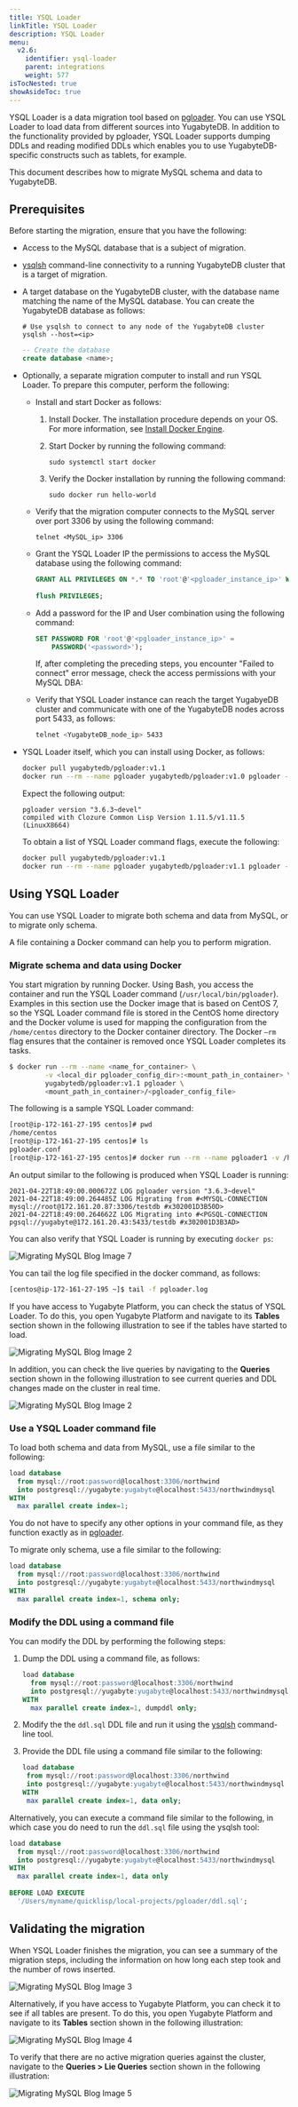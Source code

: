 ```yaml
---
title: YSQL Loader
linkTitle: YSQL Loader
description: YSQL Loader
menu:
  v2.6:
    identifier: ysql-loader
    parent: integrations
    weight: 577
isTocNested: true
showAsideToc: true
---
```


YSQL Loader is a data migration tool based on [pgloader](https://pgloader.readthedocs.io/en/latest/intro.html). You can use YSQL Loader to load data from different sources into YugabyteDB. In addition to the functionality provided by pgloader, YSQL Loader supports dumping DDLs and reading modified DDLs which enables you to use YugabyteDB-specific constructs such as tablets, for example.

This document describes how to migrate MySQL schema and data to YugabyteDB.

## Prerequisites

Before starting the migration, ensure that you have the following:

- Access to the MySQL database that is a subject of migration. 

- [ysqlsh](https://docs.yugabyte.com/latest/admin/ysqlsh/) command-line connectivity to a running YugabyteDB cluster that is a target of migration.

- A target database on the YugabyteDB cluster, with the database name matching the name of the MySQL database. You can create the YugabyteDB database as follows:

  ```shell
  # Use ysqlsh to connect to any node of the YugabyteDB cluster
  ysqlsh --host=<ip>
  ```

  ```sql
  -- Create the database
  create database <name>;
  ```

- Optionally, a separate migration computer to install and run YSQL Loader. To prepare this computer, perform the following:

  - Install and start Docker as follows:

    1. Install Docker. The installation procedure depends on your OS. For more information, see [Install Docker Engine](https://docs.docker.com/engine/install/).

    2. Start Docker by running the following command: 
  
        ```shell
        sudo systemctl start docker
        ```

    3. Verify the Docker installation by running the following command: 
  
        ```shell
        sudo docker run hello-world 
        ```
  
  - Verify that the migration computer connects to the MySQL server over port 3306 by using the following command:
  
    ```shell
    telnet <MySQL_ip> 3306
    ```
  
  - Grant the YSQL Loader IP the permissions to access the MySQL database using the following command:
  
    ```sql
    GRANT ALL PRIVILEGES ON *.* TO 'root'@'<pgloader_instance_ip>' WITH GRANT OPTION;
        
    flush PRIVILEGES;
    ```
  
  - Add a password for the IP and User combination using the following command:
  
    ```sql
    SET PASSWORD FOR 'root'@'<pgloader_instance_ip>' =
        PASSWORD('<password>');
    ```
  
    If, after completing the preceding steps, you encounter "Failed to connect" error message, check the access permissions with your MySQL DBA:
  
  - Verify that YSQL Loader instance can reach the target YugabyeDB cluster and communicate with one of the YugabyteDB nodes across port 5433, as follows:
  
    ```sh
    telnet <YugabyteDB_node_ip> 5433
    ```

- YSQL Loader itself, which you can install using Docker, as follows:

  ```sh
  docker pull yugabytedb/pgloader:v1.1   
  docker run --rm --name pgloader yugabytedb/pgloader:v1.0 pgloader --version
  ```

  Expect the following output:

  ```output
  pgloader version "3.6.3~devel"
  compiled with Clozure Common Lisp Version 1.11.5/v1.11.5
  (LinuxX8664)
  ```

  To obtain a list of YSQL Loader command flags, execute the following:

  ```sh
  docker pull yugabytedb/pgloader:v1.1
  docker run --rm --name pgloader yugabytedb/pgloader:v1.1 pgloader --help
  ```

## Using YSQL Loader

You can use YSQL Loader to migrate both schema and data from MySQL, or to migrate only schema.

A file containing a Docker command can help you to perform migration. <!-- For more information, see -->

### Migrate schema and data using Docker

You start migration by running Docker. Using Bash, you access the container and run the YSQL Loader command (`/usr/local/bin/pgloader`). Examples in this section use the Docker image that is based on CentOS 7, so the YSQL Loader command file is stored in the CentOS home directory and the Docker volume is used for mapping the configuration from the `/home/centos` directory to the Docker container directory. The Docker `–rm` flag ensures that the container is removed once YSQL Loader completes its tasks.

```sh
$ docker run --rm --name <name_for_container> \
         -v <local_dir pgloader_config_dir>:<mount_path_in_container> \
         yugabytedb/pgloader:v1.1 pgloader \
         <mount_path_in_container>/<pgloader_config_file>
```

The following is a sample YSQL Loader command:

```nocopy.sh
[root@ip-172-161-27-195 centos]# pwd
/home/centos
[root@ip-172-161-27-195 centos]# ls
pgloader.conf
[root@ip-172-161-27-195 centos]# docker run --rm --name pgloader1 -v /home/centos:/tmp yugabytedb/pgloader:v1.1 pgloader -v -L /tmp/pgloader.log /tmp/pgloader.conf
```

An output similar to the following is produced when YSQL Loader is running:

```output
2021-04-22T18:49:00.000672Z LOG pgloader version "3.6.3~devel"
2021-04-22T18:49:00.264485Z LOG Migrating from #<MYSQL-CONNECTION mysql://root@172.161.20.87:3306/testdb #x302001D3B50D>
2021-04-22T18:49:00.264662Z LOG Migrating into #<PGSQL-CONNECTION
pgsql://yugabyte@172.161.20.43:5433/testdb #x302001D3B3AD>
```

You can also verify that YSQL Loader is running by executing `docker ps`:

![Migrating MySQL Blog Image 7](/images/ee/migrating-mysql-1.png)

You can tail the log file specified in the docker command, as follows:

```sh
[centos@ip-172-161-27-195 ~]$ tail -f pgloader.log
```

If you have access to Yugabyte Platform, you can check the status of YSQL Loader. To do this, you open Yugabyte Platform and navigate to its **Tables** section shown in the following illustration to see if the tables have started to load.

![Migrating MySQL Blog Image 2](/images/ee/migrating-mysql-2.png)

In addition, you can check the live queries by navigating to the **Queries** section shown in the following illustration to see current queries and DDL changes made on the cluster in real time.

![Migrating MySQL Blog Image 2](https://blog.yugabyte.com/wp-content/uploads/2021/06/Migrating-MySQL-Blog-Image-2.png)

### Use a YSQL Loader command file

To load both schema and data from MySQL, use a file similar to the following:

```sql
load database 
  from mysql://root:password@localhost:3306/northwind 
  into postgresql://yugabyte:yugabyte@localhost:5433/northwindmysql
WITH
  max parallel create index=1;
```

You do not have to specify any other options in your command file, as they function exactly as in [pgloader](https://pgloader.readthedocs.io/en/latest/intro.html).

To migrate only schema, use a file similar to the following:

```sql
load database 
  from mysql://root:password@localhost:3306/northwind 
  into postgresql://yugabyte:yugabyte@localhost:5433/northwindmysql
WITH
  max parallel create index=1, schema only;
```

### Modify the DDL using a command file

You can modify the DDL by performing the following steps:

1. Dump the DDL using a command file, as follows:

   ```sql
   load database 
     from mysql://root:password@localhost:3306/northwind 
     into postgresql://yugabyte:yugabyte@localhost:5433/northwindmysql
   WITH
     max parallel create index=1, dumpddl only;
   ```
   
1. Modify the the `ddl.sql` DDL file and run it using the [ysqlsh](https://docs.yugabyte.com/latest/admin/ysqlsh/) command-line tool.

1. Provide the DDL file using a command file similar to the following:

   ```sql
   load database 
    from mysql://root:password@localhost:3306/northwind 
    into postgresql://yugabyte:yugabyte@localhost:5433/northwindmysql
   WITH
    max parallel create index=1, data only;
   ```

Alternatively, you can execute a command file similar to the following, in which case you do need to run the `ddl.sql` file using the ysqlsh tool:

```sql
load database 
  from mysql://root:password@localhost:3306/northwind 
  into postgresql://yugabyte:yugabyte@localhost:5433/northwindmysql
WITH
  max parallel create index=1, data only
  
BEFORE LOAD EXECUTE
  '/Users/myname/quicklisp/local-projects/pgloader/ddl.sql';
```

## Validating the migration

When YSQL Loader finishes the migration, you can see a summary of the migration steps, including the information on how long each step took and the number of rows inserted.

![Migrating MySQL Blog Image 3](/images/ee/migrating-mysql-3.png)

Alternatively, if you have access to Yugabyte Platform, you can check it to see if all tables are present. To do this, you open Yugabyte Platform and navigate to its **Tables** section shown in the following illustration:

![Migrating MySQL Blog Image 4](/images/ee/migrating-mysql-4.png)

To verify that there are no active migration queries against the cluster, navigate to the **Queries > Lie Queries** section shown in the following illustration:

![Migrating MySQL Blog Image 5](/images/ee/migrating-mysql-5.png)
